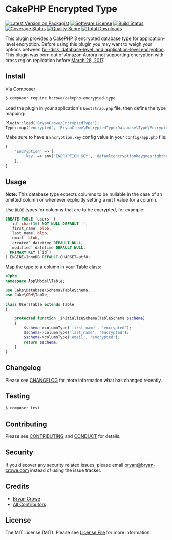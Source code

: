 # CakePHP Encrypted Type

[![Latest Version on Packagist][ico-version]][link-packagist]
[![Software License][ico-license]](LICENSE.md)
[![Build Status][ico-travis]][link-travis]
[![Coverage Status][ico-scrutinizer]][link-scrutinizer]
[![Quality Score][ico-code-quality]][link-code-quality]
[![Total Downloads][ico-downloads]][link-downloads]

This plugin provides a CakePHP 3 encrypted database type for application-level
encryption. Before using this plugin you may want to weigh your options
between [full-disk, database-level, and application-level encryption](https://www.percona.com/blog/2016/04/08/mysql-data-at-rest-encryption/).
This plugin was born out of Amazon Aurora not supporting encryption with cross
region replication before [March 28, 2017](https://aws.amazon.com/blogs/aws/amazon-aurora-update-more-cross-region-cross-account-support-t2-small-db-instances-another-region/).

## Install

Via Composer

``` bash
$ composer require bcrowe/cakephp-encrypted-type
```

Load the plugin in your application's `bootstrap.php` file, then define the type
mapping:

``` php
Plugin::load('BryanCrowe/EncryptedType');
Type::map('encrypted', 'BryanCrowe\EncryptedType\Database\Type\EncryptedType');
```

Make sure to have a `Encryption.key` config value in your `config/app.php` file:

``` php
[
    'Encryption' => [
        'key' => env('ENCRYPTION_KEY', 'defaultencryptionkeygoesrighthereyaythisisfun'),
    ],
]
```

## Usage

**Note:** This database type expects columns to be nullable in the case of an
omitted column or whenever explicitly setting a `null` value for a column.

Use `BLOB` types for columns that are to be encrypted, for example:

``` sql
CREATE TABLE `users` (
  `id` char(36) NOT NULL DEFAULT '',
  `first_name` blob,
  `last_name` blob,
  `email` blob,
  `created` datetime DEFAULT NULL,
  `modified` datetime DEFAULT NULL,
  PRIMARY KEY (`id`)
) ENGINE=InnoDB DEFAULT CHARSET=utf8;
```

[Map the type](https://book.cakephp.org/3.0/en/orm/database-basics.html#data-types)
to a column in your Table class:

``` php
<?php
namespace App\Model\Table;

use Cake\Database\Schema\TableSchema;
use Cake\ORM\Table;

class UsersTable extends Table
{

    protected function _initializeSchema(TableSchema $schema)
    {
        $schema->columnType('first_name', 'encrypted');
        $schema->columnType('last_name', 'encrypted');
        $schema->columnType('email', 'encrypted');
        return $schema;
    }
}
```

## Changelog

Please see [CHANGELOG](CHANGELOG.md) for more information what has changed
recently.

## Testing

``` bash
$ composer test
```

## Contributing

Please see [CONTRIBUTING](CONTRIBUTING.md) and [CONDUCT](CONDUCT.md) for
details.

## Security

If you discover any security related issues, please email bryan@bryan-crowe.com
instead of using the issue tracker.

## Credits

- [Bryan Crowe][link-author]
- [All Contributors][link-contributors]

## License

The MIT License (MIT). Please see [License File](LICENSE.md) for more
information.

[ico-version]: https://img.shields.io/packagist/v/bcrowe/cakephp-encrypted-type.svg?style=flat-square
[ico-license]: https://img.shields.io/badge/license-MIT-brightgreen.svg?style=flat-square
[ico-travis]: https://img.shields.io/travis/bcrowe/cakephp-encrypted-type/master.svg?style=flat-square
[ico-scrutinizer]: https://img.shields.io/scrutinizer/coverage/g/bcrowe/cakephp-encrypted-type.svg?style=flat-square
[ico-code-quality]: https://img.shields.io/scrutinizer/g/bcrowe/cakephp-encrypted-type.svg?style=flat-square
[ico-downloads]: https://img.shields.io/packagist/dt/bcrowe/cakephp-encrypted-type.svg?style=flat-square

[link-packagist]: https://packagist.org/packages/bcrowe/cakephp-encrypted-type
[link-travis]: https://travis-ci.org/bcrowe/cakephp-encrypted-type
[link-scrutinizer]: https://scrutinizer-ci.com/g/bcrowe/cakephp-encrypted-type/code-structure
[link-code-quality]: https://scrutinizer-ci.com/g/bcrowe/cakephp-encrypted-type
[link-downloads]: https://packagist.org/packages/bcrowe/cakephp-encrypted-type
[link-author]: https://github.com/bcrowe
[link-contributors]: ../../contributors
